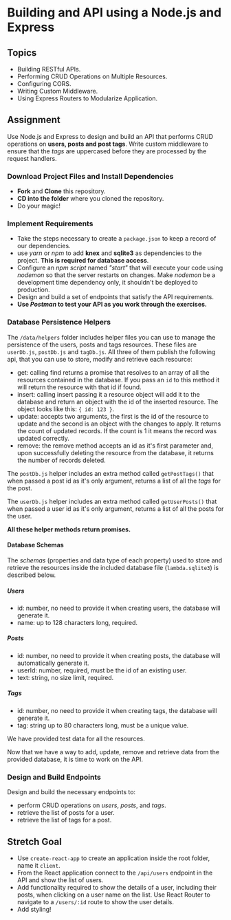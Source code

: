# Building and API using a Node.js and Express

## Topics

* Building RESTful APIs.
* Performing CRUD Operations on Multiple Resources.
* Configuring CORS.
* Writing Custom Middleware.
* Using Express Routers to Modularize Application.

## Assignment

Use Node.js and Express to design and build an API that performs CRUD operations on **users, posts and post tags**. Write custom middleware to ensure that the _tags_ are uppercased before they are processed by the request handlers.

### Download Project Files and Install Dependencies

* **Fork** and **Clone** this repository.
* **CD into the folder** where you cloned the repository.
* Do your magic!

### Implement Requirements

* Take the steps necessary to create a `package.json` to keep a record of our dependencies.
* use _yarn_ or _npm_ to add **knex** and **sqlite3** as dependencies to the project. **This is required for database access**.
* Configure an _npm script_ named _"start"_ that will execute your code using _nodemon_ so that the server restarts on changes. Make _nodemon_ be a development time dependency only, it shouldn't be deployed to production.
* Design and build a set of endpoints that satisfy the API requirements.
* **Use _Postman_ to test your API as you work through the exercises.**

### Database Persistence Helpers

The `/data/helpers` folder includes helper files you can use to manage the persistence of the users, posts and tags resources. These files are `userDb.js`, `postDb.js` and `tagDb.js`. All three of them publish the following api, that you can use to store, modify and retrieve each resource:

* get: calling find returns a promise that resolves to an array of all the resources contained in the database. If you pass an `id` to this method it will return the resource with that id if found.
* insert: calling insert passing it a resource object will add it to the database and return an object with the id of the inserted resource. The object looks like this: `{ id: 123 }`.
* update: accepts two arguments, the first is the id of the resource to update and the second is an object with the changes to apply. It returns the count of updated records. If the count is 1 it means the record was updated correctly.
* remove: the remove method accepts an id as it's first parameter and, upon successfully deleting the resource from the database, it returns the number of records deleted.

The `postDb.js` helper includes an extra method called `getPostTags()` that when passed a post id as it's only argument, returns a list of all the _tags_ for the post.

The `userDb.js` helper includes an extra method called `getUserPosts()` that when passed a user id as it's only argument, returns a list of all the posts for the user.

**All these helper methods return promises.**

#### Database Schemas

The _schemas_ (properties and data type of each property) used to store and retrieve the resources inside the included database file (`lambda.sqlite3`) is described below.

##### Users

* id: number, no need to provide it when creating users, the database will generate it.
* name: up to 128 characters long, required.

##### Posts

* id: number, no need to provide it when creating posts, the database will automatically generate it.
* userId: number, required, must be the id of an existing user.
* text: string, no size limit, required.

##### Tags

* id: number, no need to provide it when creating tags, the database will generate it.
* tag: string up to 80 characters long, must be a unique value.

We have provided test data for all the resources.

Now that we have a way to add, update, remove and retrieve data from the provided database, it is time to work on the API.

### Design and Build Endpoints

Design and build the necessary endpoints to:

* perform CRUD operations on _users_, _posts_, and _tags_.
* retrieve the list of posts for a user.
* retrieve the list of tags for a post.

## Stretch Goal

* Use `create-react-app` to create an application inside the root folder, name it `client`.
* From the React application connect to the `/api/users` endpoint in the API and show the list of users.
* Add functionality required to show the details of a user, including their posts, when clicking on a user name on the list. Use React Router to navigate to a `/users/:id` route to show the user details.
* Add styling!
